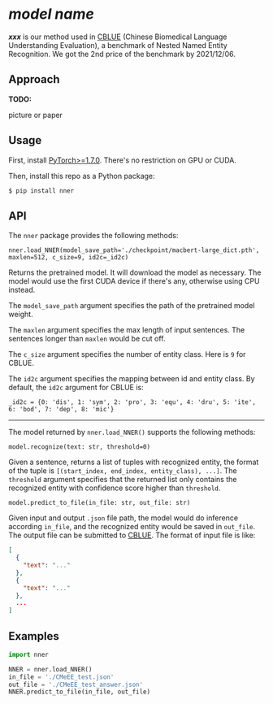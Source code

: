 # ***model name***

***xxx*** is our method used in [CBLUE](https://tianchi.aliyun.com/dataset/dataDetail?dataId=95414) (Chinese Biomedical Language Understanding Evaluation), a benchmark of Nested Named Entity Recognition. We got the 2nd price of the benchmark by 2021/12/06.



## Approach

**TODO:**

picture or paper



## Usage

First, install [PyTorch>=1.7.0](https://pytorch.org/get-started/locally/). There's no restriction on GPU or CUDA.

Then, install this repo as a Python package:

```bash
$ pip install nner
```



## API

The `nner` package provides the following methods:

`nner.load_NNER(model_save_path='./checkpoint/macbert-large_dict.pth', maxlen=512, c_size=9, id2c=_id2c)`

Returns the pretrained model. It will download the model as necessary. The model would use the first CUDA device if there's any, otherwise using CPU instead. 

The `model_save_path` argument specifies the path of the pretrained model weight.

The `maxlen` argument specifies the max length of input sentences. The sentences longer than `maxlen` would be cut off.

The `c_size` argument specifies the number of entity class. Here is `9` for CBLUE.

The `id2c` argument specifies the mapping between id and entity class. By default, the `id2c` argument for CBLUE is:

`_id2c = {0: 'dis', 1: 'sym', 2: 'pro', 3: 'equ', 4: 'dru', 5: 'ite', 6: 'bod', 7: 'dep', 8: 'mic'}`

------

The model returned by `nner.load_NNER()` supports the following methods:

`model.recognize(text: str, threshold=0)`

Given a sentence, returns a list of tuples with recognized entity, the format of the tuple is `[(start_index, end_index, entity_class), ...]`. The `threshold` argument specifies that the returned list only contains the recognized entity with confidence score higher than `threshold`.

`model.predict_to_file(in_file: str, out_file: str)`

Given input and output `.json` file path, the model would do inference according `in_file`, and the recognized entity would be saved in `out_file`. The output file can be submitted to [CBLUE](https://tianchi.aliyun.com/dataset/dataDetail?dataId=95414). The format of input file is like:

```json
[
  {
    "text": "..."
  },
  {
    "text": "..."
  },
  ...
]
```



## Examples

```Python
import nner

NNER = nner.load_NNER()
in_file = './CMeEE_test.json'
out_file = './CMeEE_test_answer.json'
NNER.predict_to_file(in_file, out_file)
```